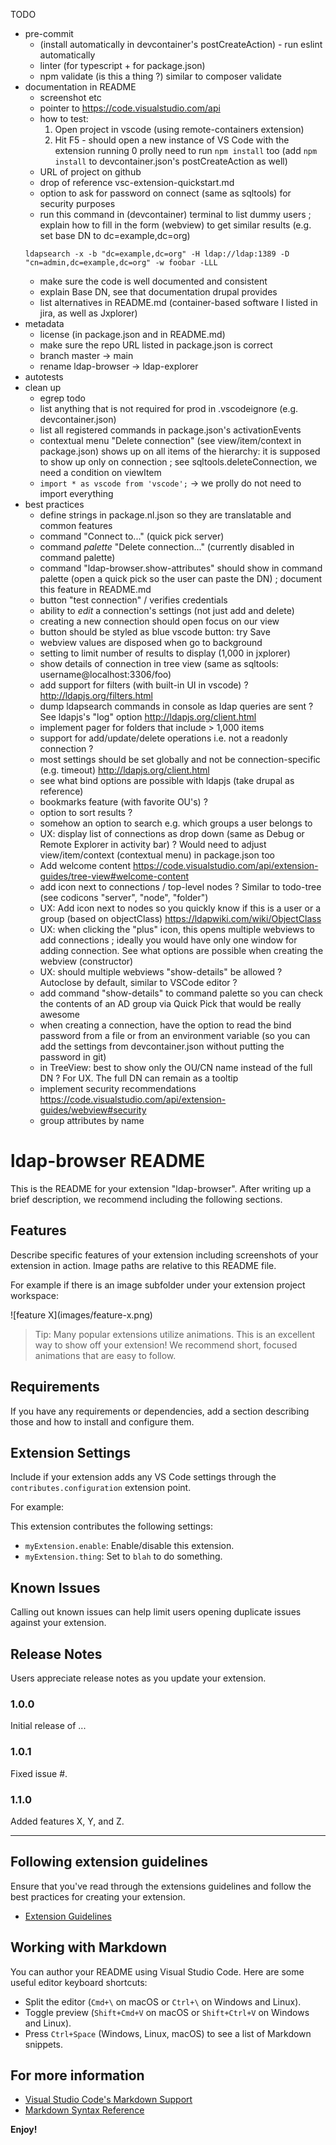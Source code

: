 TODO
- pre-commit
  - (install automatically in devcontainer's postCreateAction) - run eslint automatically
  - linter (for typescript + for package.json)
  - npm validate (is this a thing ?) similar to composer validate
- documentation in README
  - screenshot etc
  - pointer to https://code.visualstudio.com/api
  - how to test:
    1. Open project in vscode (using remote-containers extension)
    2. Hit F5 - should open a new instance of VS Code with the extension running
    0 prolly need to run `npm install` too (add `npm install` to devcontainer.json's postCreateAction as well)
  - URL of project on github
  - drop of reference vsc-extension-quickstart.md
  - option to ask for password on connect (same as sqltools) for security purposes
  - run this command in (devcontainer) terminal to list dummy users ; explain how to fill in the form (webview) to get similar results (e.g. set base DN to dc=example,dc=org)
  ```
  ldapsearch -x -b "dc=example,dc=org" -H ldap://ldap:1389 -D "cn=admin,dc=example,dc=org" -w foobar -LLL
  ```
  - make sure the code is well documented and consistent
  - explain Base DN, see that documentation drupal provides
  - list alternatives in README.md (container-based software I listed in jira, as well as Jxplorer)
- metadata
  - license (in package.json and in README.md)
  - make sure the repo URL listed in package.json is correct
  - branch master -> main
  - rename ldap-browser -> ldap-explorer
- autotests
- clean up
  - egrep todo
  - list anything that is not required for prod in .vscodeignore (e.g. devcontainer.json)
  - list all registered commands in package.json's activationEvents
  - contextual menu "Delete connection" (see view/item/context in package.json) shows up on all items of the hierarchy: it is supposed to show up only on connection ; see sqltools.deleteConnection, we need a condition on viewItem
  - `import * as vscode from 'vscode';` -> we prolly do not need to import everything
- best practices
  - define strings in package.nl.json so they are translatable and common
features
  - command "Connect to..." (quick pick server)
  - command *palette* "Delete connection..." (currently disabled in command palette)
  - command "ldap-browser.show-attributes" should show in command palette (open a quick pick so the user can paste the DN) ; document this feature in README.md
  - button "test connection" / verifies credentials
  - ability to *edit* a connection's settings (not just add and delete)
  - creating a new connection should open focus on our view
  - button should be styled as blue vscode button: try <vscode-button>Save</vscode-button>
  - webview values are disposed when go to background
  - setting to limit number of results to display (1,000 in jxplorer)
  - show details of connection in tree view (same as sqltools: username@localhost:3306/foo)
  - add support for filters (with built-in UI in vscode) ? http://ldapjs.org/filters.html
  - dump ldapsearch commands in console as ldap queries are sent ? See ldapjs's "log" option http://ldapjs.org/client.html
  - implement pager for folders that include > 1,000 items
  - support for add/update/delete operations i.e. not a readonly connection ?
  - most settings should be set globally and not be connection-specific (e.g. timeout) http://ldapjs.org/client.html
  - see what bind options are possible with ldapjs (take drupal as reference)
  - bookmarks feature (with favorite OU's) ?
  - option to sort results ?
  - somehow an option to search e.g. which groups a user belongs to
  - UX: display list of connections as drop down (same as Debug or Remote Explorer in activity bar) ? Would need to adjust view/item/context (contextual menu) in package.json too
  - Add welcome content https://code.visualstudio.com/api/extension-guides/tree-view#welcome-content
  - add icon next to connections / top-level nodes ? Similar to todo-tree (see codicons "server", "node", "folder")
  - UX: Add icon next to nodes so you quickly know if this is a user or a group (based on objectClass) https://ldapwiki.com/wiki/ObjectClass
  - UX: when clicking the "plus" icon, this opens multiple webviews to add connections ; ideally you would have only one window for adding connection. See what options are possible when creating the webview (constructor)
  - UX: should multiple webviews "show-details" be allowed ? Autoclose by default, similar to VSCode editor ?
  - add command "show-details" to command palette so you can check the contents of an AD group via Quick Pick that would be really awesome
  - when creating a connection, have the option to read the bind password from a file or from an environment variable (so you can add the settings from devcontainer.json without putting the password in git)
  - in TreeView: best to show only the OU/CN name instead of the full DN ? For UX. The full DN can remain as a tooltip
  - implement security recommendations https://code.visualstudio.com/api/extension-guides/webview#security
  - group attributes by name

# ldap-browser README

This is the README for your extension "ldap-browser". After writing up a brief description, we recommend including the following sections.

## Features

Describe specific features of your extension including screenshots of your extension in action. Image paths are relative to this README file.

For example if there is an image subfolder under your extension project workspace:

\!\[feature X\]\(images/feature-x.png\)

> Tip: Many popular extensions utilize animations. This is an excellent way to show off your extension! We recommend short, focused animations that are easy to follow.

## Requirements

If you have any requirements or dependencies, add a section describing those and how to install and configure them.

## Extension Settings

Include if your extension adds any VS Code settings through the `contributes.configuration` extension point.

For example:

This extension contributes the following settings:

* `myExtension.enable`: Enable/disable this extension.
* `myExtension.thing`: Set to `blah` to do something.

## Known Issues

Calling out known issues can help limit users opening duplicate issues against your extension.

## Release Notes

Users appreciate release notes as you update your extension.

### 1.0.0

Initial release of ...

### 1.0.1

Fixed issue #.

### 1.1.0

Added features X, Y, and Z.

---

## Following extension guidelines

Ensure that you've read through the extensions guidelines and follow the best practices for creating your extension.

* [Extension Guidelines](https://code.visualstudio.com/api/references/extension-guidelines)

## Working with Markdown

You can author your README using Visual Studio Code. Here are some useful editor keyboard shortcuts:

* Split the editor (`Cmd+\` on macOS or `Ctrl+\` on Windows and Linux).
* Toggle preview (`Shift+Cmd+V` on macOS or `Shift+Ctrl+V` on Windows and Linux).
* Press `Ctrl+Space` (Windows, Linux, macOS) to see a list of Markdown snippets.

## For more information

* [Visual Studio Code's Markdown Support](http://code.visualstudio.com/docs/languages/markdown)
* [Markdown Syntax Reference](https://help.github.com/articles/markdown-basics/)

**Enjoy!**
